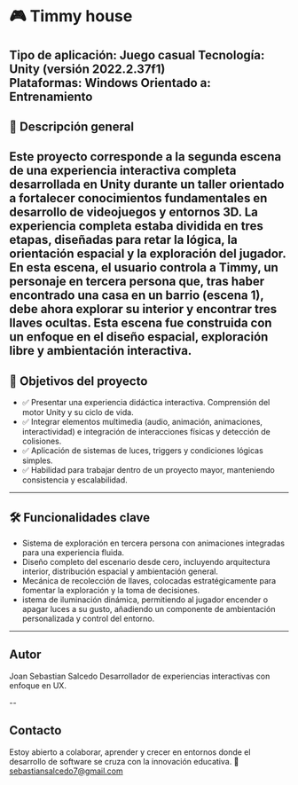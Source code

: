 # 🎮 Timmy house

**Tipo de aplicación:** Juego casual
**Tecnología:** Unity (versión 2022.2.37f1)  
**Plataformas:** Windows 
**Orientado a:** Entrenamiento 
---

## 📘 Descripción general
Este proyecto corresponde a la segunda escena de una experiencia interactiva completa desarrollada en Unity durante un taller orientado a fortalecer conocimientos fundamentales en desarrollo de videojuegos y entornos 3D. La experiencia completa estaba dividida en tres etapas, diseñadas para retar la lógica, la orientación espacial y la exploración del jugador. En esta escena, el usuario controla a Timmy, un personaje en tercera persona que, tras haber encontrado una casa en un barrio (escena 1), debe ahora explorar su interior y encontrar tres llaves ocultas. Esta escena fue construida con un enfoque en el diseño espacial, exploración libre y ambientación interactiva.
---

## 🎯 Objetivos del proyecto

- ✅ Presentar una experiencia didáctica interactiva. Comprensión del motor Unity y su ciclo de vida.
- ✅ Integrar elementos multimedia (audio, animación, animaciones, interactividad) e integración de interacciones físicas y detección de colisiones.
- ✅ Aplicación de sistemas de luces, triggers y condiciones lógicas simples.
- ✅ Habilidad para trabajar dentro de un proyecto mayor, manteniendo consistencia y escalabilidad.

---

## 🛠️ Funcionalidades clave

- Sistema de exploración en tercera persona con animaciones integradas para una experiencia fluida.
- Diseño completo del escenario desde cero, incluyendo arquitectura interior, distribución espacial y ambientación general.
- Mecánica de recolección de llaves, colocadas estratégicamente para fomentar la exploración y la toma de decisiones.
- istema de iluminación dinámica, permitiendo al jugador encender o apagar luces a su gusto, añadiendo un componente de ambientación personalizada y control del entorno.

---

## Autor
Joan Sebastian Salcedo
Desarrollador de experiencias interactivas con enfoque en UX.

-- 
## Contacto
Estoy abierto a colaborar, aprender y crecer en entornos donde el desarrollo de software se cruza con la innovación educativa.
📧 sebastiansalcedo7@gmail.com
